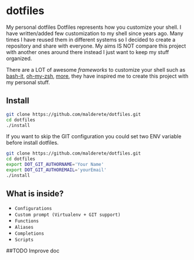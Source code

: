 dotfiles
========

My personal dotfiles
Dotfiles represents how you customize your shell.
I have written/added few customization to my shell since years ago. Many times I have reused them in different systems so I decided to create a repository and share with everyone.
My aims IS NOT compare this project with another ones around there instead I just want to keep my stuff organized. 

There are a LOT of awesome *frameworks* to customize your shell such as [bash-it](https://github.com/revans/bash-it), [oh-my-zsh](https://github.com/robbyrussell/oh-my-zsh), [more](http://dotfiles.github.io/), they have inspired me to create this project with my personal stuff.

## Install
```sh
git clone https://github.com/malderete/dotfiles.git
cd dotfiles
./install
```

If you want to skip the GIT configuration you could set two ENV variable before install dotfiles.
```sh
git clone https://github.com/malderete/dotfiles.git
cd dotfiles
export DOT_GIT_AUTHORNAME='Your Name'
export DOT_GIT_AUTHOREMAIL='yourEmail'
./install
```


## What is inside?
* `Configurations`
* `Custom prompt (Virtualenv + GIT support)`
* `Functions`
* `Aliases`
* `Completions`
* `Scripts`


##TODO
Improve doc

